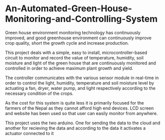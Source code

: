 # An-Automated-Green-House-Monitoring-and-Controlling-System

Green house environment monitoring technology has continuously improved, and good greenhouse environment can continuously improve crop quality, short the growth cycle and increase production.

This project deals with a simple, easy to install, microcontroller-based circuit to monitor and record the value of temperature, humidity, soil moisture and light of the green house that are continuously monitored and controlled in order to achieve maximum plant growth and yield.

The controller communicates with the various sensor module in real-time in order to control the light, humidity, temperature and soil moisture level by actuating a fan, dryer, water pump, and light respectively according to the necessary condition of the crops. 

As the cost for this system is quite less it is primarily focused for the farmers of the Nepal as they cannot afford high end devices. LCD screen and website has been used so that user can easily monitor from anywhere.

This project uses the two arduino. One for sending the data to the cloud and another for recieving the data and according to the data it activates a actuator connected to it
